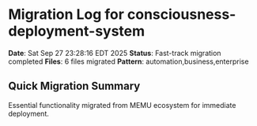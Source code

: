 # Migration Log for consciousness-deployment-system

**Date**: Sat Sep 27 23:28:16 EDT 2025
**Status**: Fast-track migration completed
**Files**:        6 files migrated
**Pattern**: automation,business,enterprise

## Quick Migration Summary
Essential functionality migrated from MEMU ecosystem for immediate deployment.
